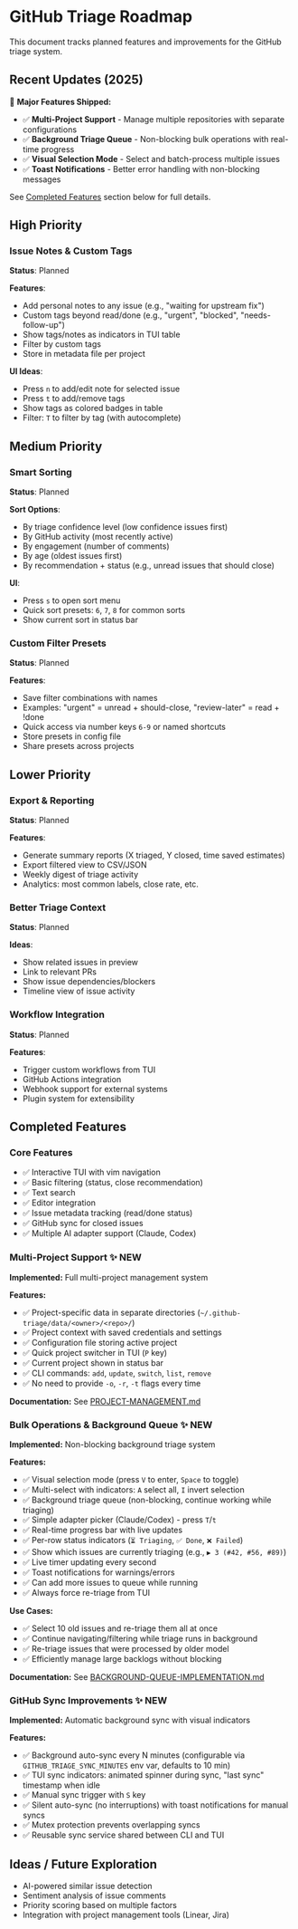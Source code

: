 # GitHub Triage Roadmap

This document tracks planned features and improvements for the GitHub triage system.

## Recent Updates (2025)

🎉 **Major Features Shipped:**
- ✅ **Multi-Project Support** - Manage multiple repositories with separate configurations
- ✅ **Background Triage Queue** - Non-blocking bulk operations with real-time progress
- ✅ **Visual Selection Mode** - Select and batch-process multiple issues
- ✅ **Toast Notifications** - Better error handling with non-blocking messages

See [Completed Features](#completed-features) section below for full details.

## High Priority

### Issue Notes & Custom Tags
**Status**: Planned

**Features**:
- Add personal notes to any issue (e.g., "waiting for upstream fix")
- Custom tags beyond read/done (e.g., "urgent", "blocked", "needs-follow-up")
- Show tags/notes as indicators in TUI table
- Filter by custom tags
- Store in metadata file per project

**UI Ideas**:
- Press `n` to add/edit note for selected issue
- Press `t` to add/remove tags
- Show tags as colored badges in table
- Filter: `T` to filter by tag (with autocomplete)

## Medium Priority

### Smart Sorting
**Status**: Planned

**Sort Options**:
- By triage confidence level (low confidence issues first)
- By GitHub activity (most recently active)
- By engagement (number of comments)
- By age (oldest issues first)
- By recommendation + status (e.g., unread issues that should close)

**UI**:
- Press `s` to open sort menu
- Quick sort presets: `6`, `7`, `8` for common sorts
- Show current sort in status bar

### Custom Filter Presets
**Status**: Planned

**Features**:
- Save filter combinations with names
- Examples: "urgent" = unread + should-close, "review-later" = read + !done
- Quick access via number keys `6-9` or named shortcuts
- Store presets in config file
- Share presets across projects

## Lower Priority

### Export & Reporting
**Status**: Planned

**Features**:
- Generate summary reports (X triaged, Y closed, time saved estimates)
- Export filtered view to CSV/JSON
- Weekly digest of triage activity
- Analytics: most common labels, close rate, etc.

### Better Triage Context
**Status**: Planned

**Ideas**:
- Show related issues in preview
- Link to relevant PRs
- Show issue dependencies/blockers
- Timeline view of issue activity

### Workflow Integration
**Status**: Planned

**Features**:
- Trigger custom workflows from TUI
- GitHub Actions integration
- Webhook support for external systems
- Plugin system for extensibility

## Completed Features

### Core Features
- ✅ Interactive TUI with vim navigation
- ✅ Basic filtering (status, close recommendation)
- ✅ Text search
- ✅ Editor integration
- ✅ Issue metadata tracking (read/done status)
- ✅ GitHub sync for closed issues
- ✅ Multiple AI adapter support (Claude, Codex)

### Multi-Project Support ✨ NEW
**Implemented:** Full multi-project management system

**Features:**
- ✅ Project-specific data in separate directories (`~/.github-triage/data/<owner>/<repo>/`)
- ✅ Project context with saved credentials and settings
- ✅ Configuration file storing active project
- ✅ Quick project switcher in TUI (`P` key)
- ✅ Current project shown in status bar
- ✅ CLI commands: `add`, `update`, `switch`, `list`, `remove`
- ✅ No need to provide `-o`, `-r`, `-t` flags every time

**Documentation:** See [PROJECT-MANAGEMENT.md](PROJECT-MANAGEMENT.md)

### Bulk Operations & Background Queue ✨ NEW
**Implemented:** Non-blocking background triage system

**Features:**
- ✅ Visual selection mode (press `V` to enter, `Space` to toggle)
- ✅ Multi-select with indicators: `A` select all, `I` invert selection
- ✅ Background triage queue (non-blocking, continue working while triaging)
- ✅ Simple adapter picker (Claude/Codex) - press `T`/`t`
- ✅ Real-time progress bar with live updates
- ✅ Per-row status indicators (`⏳ Triaging`, `✅ Done`, `❌ Failed`)
- ✅ Show which issues are currently triaging (e.g., `▶ 3 (#42, #56, #89)`)
- ✅ Live timer updating every second
- ✅ Toast notifications for warnings/errors
- ✅ Can add more issues to queue while running
- ✅ Always force re-triage from TUI

**Use Cases:**
- ✅ Select 10 old issues and re-triage them all at once
- ✅ Continue navigating/filtering while triage runs in background
- ✅ Re-triage issues that were processed by older model
- ✅ Efficiently manage large backlogs without blocking

**Documentation:** See [BACKGROUND-QUEUE-IMPLEMENTATION.md](BACKGROUND-QUEUE-IMPLEMENTATION.md)

### GitHub Sync Improvements ✨ NEW
**Implemented:** Automatic background sync with visual indicators

**Features:**
- ✅ Background auto-sync every N minutes (configurable via `GITHUB_TRIAGE_SYNC_MINUTES` env var, defaults to 10 min)
- ✅ TUI sync indicators: animated spinner during sync, "last sync" timestamp when idle
- ✅ Manual sync trigger with `S` key
- ✅ Silent auto-sync (no interruptions) with toast notifications for manual syncs
- ✅ Mutex protection prevents overlapping syncs
- ✅ Reusable sync service shared between CLI and TUI

## Ideas / Future Exploration

- AI-powered similar issue detection
- Sentiment analysis of issue comments
- Priority scoring based on multiple factors
- Integration with project management tools (Linear, Jira)
